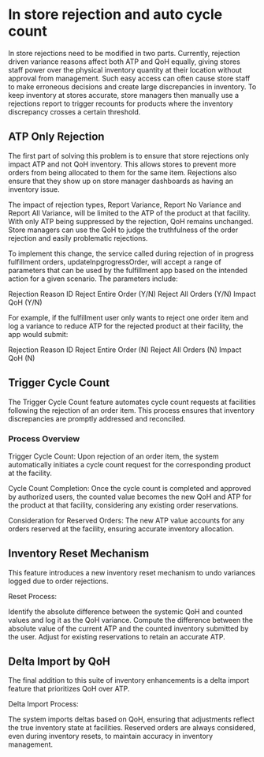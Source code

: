 # In store rejection and auto cycle count

In store rejections need to be modified in two parts. Currently, rejection driven variance reasons affect both ATP and QoH equally, giving stores staff power over the physical inventory quantity at their location without approval from management. Such easy access can often cause store staff to make erroneous decisions and create large discrepancies in inventory. To keep inventory at stores accurate, store managers then manually use a rejections report to trigger recounts for products where the inventory discrepancy crosses a certain threshold.

## ATP Only Rejection
The first part of solving this problem is to ensure that store rejections only impact ATP and not QoH inventory. This allows stores to prevent more orders from being allocated to them for the same item. Rejections also ensure that they show up on store manager dashboards as having an inventory issue. 

The impact of rejection types, Report Variance, Report No Variance and Report All Variance, will be limited to the ATP of the product at that facility. With only ATP being suppressed by the rejection, QoH remains unchanged. Store managers can use the QoH to judge the truthfulness of the order rejection and easily problematic rejections.

To implement this change, the service called during rejection of in progress fulfillment orders, updateInpgrogressOrder, will accept a range of parameters that can be used by the fulfillment app based on the intended action for a given scenario. The parameters include:

Rejection Reason ID
Reject Entire Order (Y/N)
Reject All Orders (Y/N)
Impact QoH (Y/N)

For example, if the fulfillment user only wants to reject one order item and log a variance to reduce ATP for the rejected product at their facility, the app would submit:

Rejection Reason ID
Reject Entire Order (N)
Reject All Orders (N)
Impact QoH (N)

## Trigger Cycle Count

The Trigger Cycle Count feature automates cycle count requests at facilities following the rejection of an order item. This process ensures that inventory discrepancies are promptly addressed and reconciled.

### Process Overview

Trigger Cycle Count: Upon rejection of an order item, the system automatically initiates a cycle count request for the corresponding product at the facility.

Cycle Count Completion: Once the cycle count is completed and approved by authorized users, the counted value becomes the new QoH and ATP for the product at that facility, considering any existing order reservations.

Consideration for Reserved Orders: The new ATP value accounts for any orders reserved at the facility, ensuring accurate inventory allocation.

## Inventory Reset Mechanism
This feature introduces a new inventory reset mechanism to undo variances logged due to order rejections.

Reset Process:

Identify the absolute difference between the systemic QoH and counted values and log it as the QoH variance.
Compute the difference between the absolute value of the current ATP and the counted inventory submitted by the user.
Adjust for existing reservations to retain an accurate ATP.

## Delta Import by QoH

The final addition to this suite of inventory enhancements is a delta import feature that prioritizes QoH over ATP.

Delta Import Process:

The system imports deltas based on QoH, ensuring that adjustments reflect the true inventory state at facilities.
Reserved orders are always considered, even during inventory resets, to maintain accuracy in inventory management.

